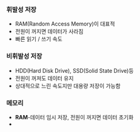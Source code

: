 
### 휘발성 저장
- RAM(Random Access Memory)이 대표적
- 전원이 꺼지면 데이터가 사라짐
- 빠른 읽기 / 쓰기 속도
### 비휘발성 저장
- HDD(Hard Disk Drive), SSD(Solid State Drive)등
- 전원이 꺼져도 데이터 유지
- 상대적으로 느린 속도지만 대용량 저장이 가능함
### 메모리
- **RAM**-데이터 임시 저장, 전원이 꺼지면 데이터 초기화
- 